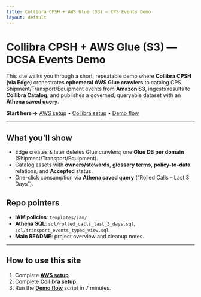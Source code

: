 ```yaml
---
title: Collibra CPSH + AWS Glue (S3) — CPS Events Demo
layout: default
---
```


# Collibra CPSH + AWS Glue (S3) — DCSA Events Demo

This site walks you through a short, repeatable demo where **Collibra CPSH (via Edge)** orchestrates **ephemeral AWS Glue crawlers** to catalog CPS Shipment/Transport/Equipment events from **Amazon S3**, ingests results to **Collibra Catalog**, and publishes a governed, queryable dataset with an **Athena saved query**.

**Start here →** [AWS setup](aws-setup.md) • [Collibra setup](collibra-setup.md) • [Demo flow](demo-flow.md)

---

## What you’ll show
- Edge creates & later deletes Glue crawlers; one **Glue DB per domain** (Shipment/Transport/Equipment).
- Catalog assets with **owners/stewards**, **glossary terms**, **policy-to-data** relations, and **Accepted** status.
- One-click consumption via **Athena saved query** (“Rolled Calls – Last 3 Days”).

## Repo pointers
- **IAM policies**: `templates/iam/`
- **Athena SQL**: `sql/rolled_calls_last_3_days.sql`, `sql/transport_events_typed_view.sql`
- **Main README**: project overview and cleanup notes.

---

## How to use this site
1. Complete **[AWS setup](aws-setup.md)**.
2. Complete **[Collibra setup](collibra-setup.md)**.
3. Run the **[Demo flow](demo-flow.md)** script in 7 minutes.

